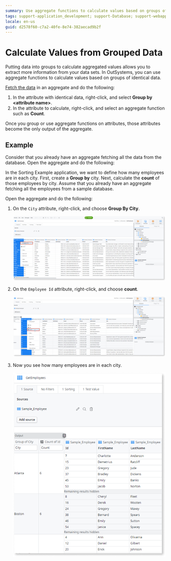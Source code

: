 ```yaml
---
summary: Use aggregate functions to calculate values based on groups of identical data.
tags: support-application_development; support-Database; support-webapps
locale: en-us
guid: d2578f60-c7a2-40fe-8e74-382aecad9b2f
---
```


# Calculate Values from Grouped Data

Putting data into groups to calculate aggregated values allows you to extract more information from your data sets. In OutSystems, you can use aggregate functions to calculate values based on groups of identical data.

[Fetch the data](<fetch-display.md>) in an aggregate and do the following:

1. In the attribute with identical data, right-click, and select **Group by &lt;attribute name&gt;**.
1. In the attribute to calculate, right-click, and select an aggregate function such as **Count**.

Once you group or use aggregate functions on attributes, those attributes become the only output of the aggregate.

## Example

Consider that you already have an aggregate fetching all the data from the database. Open the aggregate and do the following:

In the Sorting Example application, we want to define how many employees are in each city. First, create a **Group by** city. Next, calculate the **count** of those employees by city. Assume that you already have an aggregate fetching all the employees from a sample database. 

Open the aggregate and do the following:

1. On the `City` attribute, right-click, and choose **Group By City**.
  
    ![Group by city](images/group-calculate-ex-ss.png)

1. On the `Employee Id` attribute, right-click, and choose **count**.

    ![Count employees](images/group-calculate-ex1-ss.png)

1. Now you see how many employees are in each city.

    ![Employees per city](images/group-calculate-ex2-ss.png)
